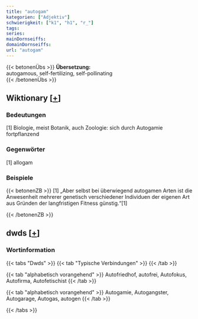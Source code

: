 ```yaml
---
title: "autogam"
kategorien: ["Adjektiv"]
schwierigkeit: ["k1", "h1", "r_"]
tags:
series:
mainDornseiffs:
domainDornseiffs:
url: "autogam"
---
```


{{< betonenÜbs >}}
**Übersetzung:**  
autogamous, self-fertilizing, self-pollinating  
{{< /betonenÜbs >}}

## Wiktionary [[+](https://de.wiktionary.org/wiki/autogam)]

### Bedeutungen
[1] Biologie, meist Botanik, auch Zoologie: sich durch Autogamie fortpflanzend  

### Gegenwörter
[1] allogam  

### Beispiele
{{< betonenZB >}}
[1] „Aber selbst bei überwiegend autogamen Arten ist die Anwesenheit mehrerer genetisch verschiedener Individuen der eigenen Art aus Gründen der langfristigen Fitness günstig.“[1]  

{{< /betonenZB >}}


## dwds [[+](https://www.dwds.de/wb/autogam)]

### Wortinformation
{{< tabs "Dwds" >}}
{{< tab "Typische Verbindungen" >}}
{{< /tab >}}

{{< tab "alphabetisch vorangehend" >}}
Autofriedhof, autofrei, Autofokus, Autofirma, Autofetischist
{{< /tab >}}

{{< tab "alphabetisch vorangehend" >}}
Autogamie, Autogangster, Autogarage, Autogas, autogen
{{< /tab >}}

{{< /tabs >}}

